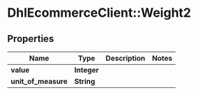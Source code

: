 # DhlEcommerceClient::Weight2

## Properties
Name | Type | Description | Notes
------------ | ------------- | ------------- | -------------
**value** | **Integer** |  |
**unit_of_measure** | **String** |  |


